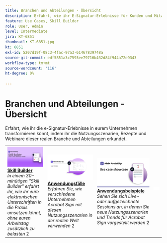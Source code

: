 ```yaml
---
title: Branchen und Abteilungen - Übersicht
description: Erfahrt, wie ihr E-Signatur-Erlebnisse für Kunden und Mitarbeiter transformieren könnt - mithilfe von Nutzungsszenarien, Rezepten und Webinaren in der Branche und in Abteilungen.
feature: Use Cases, Skill Builder
role: User, Admin
level: Intermediate
jira: KT-6851
thumbnail: KT-6851.jpg
kt: 6851
exl-id: 5207d19f-08c3-4fac-97a3-61467839748a
source-git-commit: edf5851a3c7593ee79716b432d84f944a72e9343
workflow-type: tm+mt
source-wordcount: '116'
ht-degree: 0%

---
```


# Branchen und Abteilungen - Übersicht

Erfahrt, wie ihr die e-Signatur-Erlebnisse in eurem Unternehmen transformieren könnt, indem ihr die Nutzungsszenarien, Rezepte und Webinare dieser realen Branche und Abteilungen erkundet.

<table style="table-layout:fixed">
<tr>
  <td>
    <a href="innovation-series.md">
      <img alt="Skill Builder" src="../assets/SB_1280.jpg" />
    </a>
    <div>
    <a href="innovation-series.md"><strong>Skill Builder</strong></a>
    </div>
    <em>In einem 30-minütigen "Skill Builder" erfahrt ihr, wie ihr eure elektronischen Unterschriften in die Praxis umsetzen könnt, ohne euren Arbeitstag zusätzlich zu belasten</em>
    2<br>
  </td>
  <td>
    <a href="recipes.md">
      <img alt="Anwendungsfälle" src="../assets/Usecase.png" />
    </a>
    <div>
    <a href="recipes.md"><strong>Anwendungsfälle</strong></a>
    </div>
    <em>Erfahren Sie, wie verschiedene Unternehmen Acrobat Sign mit diesen Nutzungsszenarien in der realen Welt verwenden</em>
    2<br>
  </td>
  <td>
    <a href="use-case-showcase.md">
      <img alt="Nutzungsszenarien" src="../assets/UseCaseShowcaseR.png" />
    </a>
    <div>
    <a href="use-case-showcase.md"><strong>Anwendungsbeispiele</strong></a>
    </div>
    <em>Sehen Sie sich Live- oder aufgezeichnete Sessions an, in denen Sie neue Nutzungsszenarien und Trends für Acrobat Sign vorgestellt werden</em>
    2<br>
  </td>
  <td>
    <img alt="Spacer" src="../assets/Whitespacer.png" />
    <div>
    <br>
  </td>
</tr>
</table>
